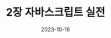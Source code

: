 ---
title: "2장 자바스크립트 실전"
excerpt: "."

wirter: Myeongwoo Yoon
categories:
  - 한 입 크기로 잘라먹는 리액트
tags:
  - Programing

toc: true
toc_sticky: true
 
date: 2023-10-16
last_modified_at: 2023-10-16
---